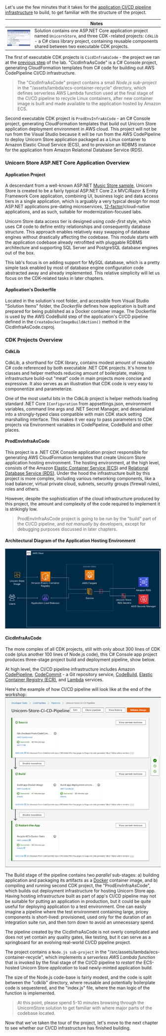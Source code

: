 <!--
+++
title = "Project Structure"
date = 2019-10-14T14:11:33-04:00
weight = 50
pre = "<b>4. </b>"
+++
-->
Let's use the few minutes that it takes for the [application CI/CD pipeline infrastructure](./50-project-structure.html) to build, to get familiar with the structure of the project.

|     | Notes |
| --- | ----- |
| ![Project Structure](./images/CicdInfraAsCode-csproj-as-startup.png?width=600) | Solution contains one ASP.NET Core application project named `UnicornStore`, and three CDK-related projects: `CdkLib` - a C# class library project, containing reusable components shared between two executable CDK projects. |

The first of executable CDK projects is `CicdInfraAsCode` - the project we ran at the [previous step](./40-creating-ci-cd-pipeline.html) of the lab. "CicdInfraAsCode" is a C# Console project, generating CloudFormation templates from C# code for building out AWS CodePipeline CI/CD infrastructure.

> The "CicdInfraAsCode" project contains a small *Node.js sub-project* in the "/assets/lambda/ecs-container-recycle" directory, which defines serverless AWS Lambda function used at the final stage of the CI/CD pipeline to recycle Linux containers, after new container image is built and made available to the application hosted by Amazon ECS.

Second executable CDK project is `ProdEnvInfraAsCode` - an C# Console project, generating CloudFormation templates that build out Unicorn Store application deployment environment in AWS cloud. This project will not be run from the Visual Studio because it will be run from the AWS CodePipeline to deploy Unicorn Store application packaged as a Linux container to Amazon Elastic Cloud Service (ECS), and to provision an RDBMS instance for the application from Amazon Relational Database Service (RDS).

### Unicorn Store ASP.NET Core Application Overview

#### Application Project

A descendant from a well-known ASP.NET [Music Store sample](https://github.com/aspnet/AspNetCore/tree/v2.2.7/src/MusicStore), Unicorn Store is created to be a fairly typical ASP.NET Core 2.x MVC/Razor & Entity Framework Core application, combining UI, business logic and data access tiers in a single application, which is arguably a very typical design for most ASP.NET applications pre-dating microservices, [12-factor](https://www.12factor.net/)/cloud-native applications, and as such, suitable for modernization-focused labs.

Unicorn Store data access tier is designed using *code-first* style, which uses C# code to define entity relationships and consequently database structure. This approach enables relatively easy swapping of database engines without drastically affecting the codebase. This module starts with the application codebase already retrofitted with pluggable RDBMS architecture and supporting SQL Server and PostgreSQL database engines out of the box.

This lab's focus is on adding support for MySQL database, which is a pretty simple task enabled by most of database engine configuration code abstracted away and already implemented. This relative simplicity will let us focus on the CDK-related tasks in later chapters.

#### Application's Dockerfile

Located in the solution's root folder, and accessible from Visual Studio "Solution Items" folder, the *Dockerfile* defines how application is built and prepared for being published as a Docker container image. The Dockerfile is used by the AWS CodeBuild step of the application's CI/CD pipeline defined in the `CreateDockerImageBuildAction()` method in the CicdInfraAsCode.csproj.

### CDK Projects Overview

#### CdkLib

CdkLib, a shorthand for CDK library, contains modest amount of reusable C# code referenced by both executable .NET CDK projects. It's home to classes and helper methods reducing amount of boilerplate, making infrastructure build-out "meat" code in main projects more concise and expressive. It also serves as an illustration that CDK code is very easy to componentize and parameterize. 

One of the most useful bits in the CdkLib project is helper methods loading standard .NET Core `IConfiguration` from appsettings.json, environment variables, command line args and .NET Secret Manager, and deserialized into a strongly-typed class compatible with main CDK stack setting marshalling interface. This makes it ver easy to pass parameters to CDK projects via Environment variables in CodePipeline, CodeBuild and other places.

#### ProdEnvInfraAsCode

This project is a .NET CDK Console application project responsible for generating AWS CloudFormation templates that create Unicorn Store application hosting environment. The hosting environment, at the high level, consists of the Amazon [Elastic Container Service (ECS)](https://aws.amazon.com/ecs/) and [Relational Database Service (RDS)](https://aws.amazon.com/rds/). Under the hood the infrastructure built by this project is more complex, including various networking components, like a load balancer, virtual private cloud, subnets, security groups (firewall rules), roles and others.

However, despite the sophistication of the cloud infrastructure produced by this project, the amount and complexity of the code required to implement it is strikingly low. 

> ProdEnvInfraAsCode project is going to be run by the "build" part of the CI/CD pipeline, and *not manually* by developers, except for debugging purposes discussed in later chapters.

#### Architectural Diagram of the Application Hosting Environment

![Unicorn Store app hosting environment architecture](./images/app-hosting-env-architecture.png)

#### CicdInfraAsCode

The more complex of all CDK projects, still with only about 300 lines of CDK code (plus another 100 lines of Node.js code), this C# Console app project produces three-stage project build and deployment pipeline, show below. 

At high level, the CI/CD pipeline infrastructure includes Amazon [CodePipeline](https://aws.amazon.com/codepipeline/), [CodeCommit](https://aws.amazon.com/codecommit/) - a Git repository service, [CodeBuild](https://aws.amazon.com/codebuild/), [Elastic Container Registry (ECR)](https://aws.amazon.com/ecr/), and [Lambda](https://aws.amazon.com/lambda/) services.

Here's the example of how CI/CD pipeline will look like at the end of the workshop:
![Unicorn Store CI/CD Pipeline in AWS CodePipeline Console](./images/CodePipeline-in-AWS-console.png)

The Build stage of the pipeline contains two *parallel* sub-stages: a) building application and packaging its artifacts as a [Docker](https://www.docker.com/resources/what-container) container image, and b) compiling and running second CDK project, the "ProdEnvInfraAsCode", which builds out deployment infrastructure for hosting Unicorn Store app. Having hosting infrastructure built as part of app's CI/CD pipeline may not be suitable for putting an application in production, but it could be quite useful for deploying application to a test environment. One can easily imagine a pipeline where the test environment containing large, pricey components is short-lived: provisioned, used only for the duration of an integration suite run, and then torn down to avoid an unnecessary spend.

The pipeline created by the CicdInfraAsCode is not overly complicated and does not yet contain any quality gates, like testing, but it can serve as a springboard for an evolving real-world CI/CD pipeline project.

The project contains a `Node.js sub-project` in the "/src/assets/lambda/ecs-container-recycle", which implements a *serverless AWS Lambda function* that is invoked by the final stage of the CI/CD pipeline to *restart the* ECS-hosted Unicorn Store *application* to load newly-minted application build.

The size of the Node.js code-base is fairly modest, and the code is split between the "cdklib" directory, where reusable and potentially boilerplate code is sequestered, and the "index.js" file, where the man logic of the function is implemented.

> At this point, please spend 5-10 minutes browsing through the UnicornStore solution to get familiar with where major parts of the codebase located.

Now that we've taken the tour of the project, let's move to the next chapter to see whether our CI/CD infrastructure has finished building.